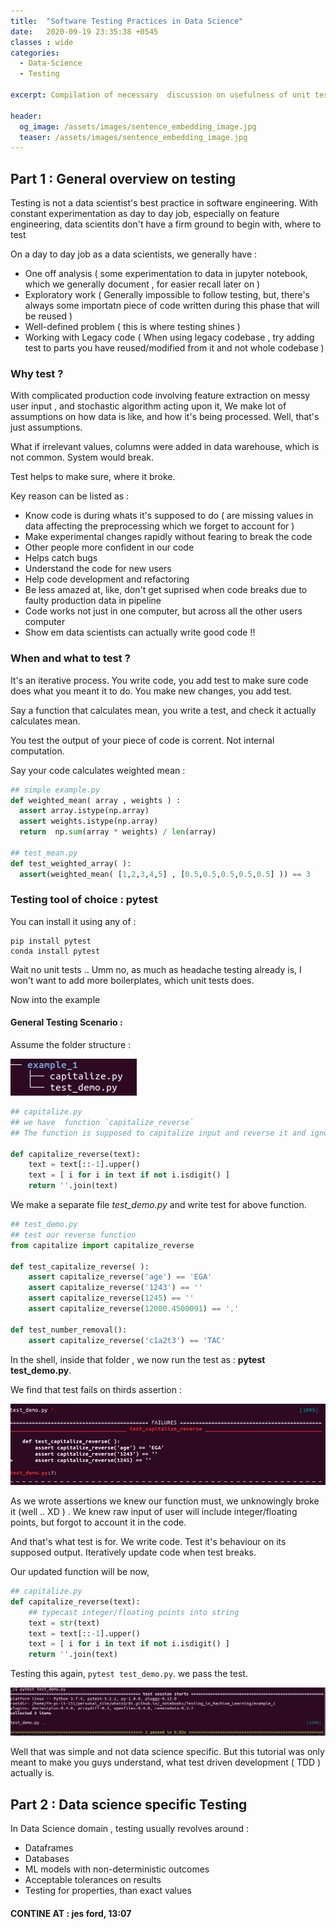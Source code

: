 ```yaml
---
title:  "Software Testing Practices in Data Science"
date:   2020-09-19 23:35:38 +0545
classes : wide
categories:
  - Data-Science
  - Testing

excerpt: Compilation of necessary  discussion on usefulness of unit testing in data science projects

header:
  og_image: /assets/images/sentence_embedding_image.jpg
  teaser: /assets/images/sentence_embedding_image.jpg
---
```


## Part 1 : General overview on testing

Testing is not a data scientist's best practice in software engineering. With constant experimentation as day to day job, especially on feature engineering, data scientits don't have a firm ground to begin with, where to test

On a day to day job as a data scientists, we generally have : 

- One off analysis ( some experimentation to data in jupyter notebook, which we generally document , for easier recall later on )
- Exploratory work ( Generally impossible to follow testing, but, there's always some importatn piece of code written during this phase that will be reused )
- Well-defined problem ( this is where testing shines ) 
- Working with Legacy code ( When using legacy codebase , try adding test to parts you have reused/modified from it and not whole codebase )


### Why test ?

With complicated production code involving feature extraction on  messy user input ,  and stochastic algorithm acting upon it, We make lot of assumptions on how data is like, and how it's being processed. Well, that's just assumptions. 

What if irrelevant values, columns were added in data warehouse, which is not common. System would break. 

Test helps to make sure, where it broke.

Key reason can be listed as : 

- Know code is during whats it's supposed to do ( are missing values in data affecting the preprocessing which we forget to account for )
- Make experimental changes rapidly without fearing to break the code
- Other people more confident in our code
- Helps catch bugs
- Understand the code for new users
- Help code development and refactoring
- Be less amazed at, like, don't get suprised when code breaks due to faulty production data in pipeline
- Code works not just in one computer, but across all the other users computer
- Show em data scientists can actually write good code !!



### When and what to test ?

It's an iterative process. You write code, you add test to make sure code does what you meant it to do. You make new changes, you add test.

Say a function that calculates mean, you write a test, and check it actually calculates mean. 

You test the output of your piece of code is corrent. Not  internal computation.

Say your code calculates weighted mean :

```python
## simple example.py
def weighted_mean( array , weights ) :
  assert array.istype(np.array)
  assert weights.istype(np.array)
  return  np.sum(array * weights) / len(array)

## test_mean.py
def test_weighted_array( ):
  assert(weighted_mean( [1,2,3,4,5] , [0.5,0.5,0.5,0.5,0.5] )) == 3

```



### Testing tool of choice : pytest

You can install it using any of  :
```
pip install pytest
conda install pytest
```

Wait no unit tests .. Umm no, as much as headache testing already is, I won't want
to add more boilerplates, which unit tests does.

Now into the example 

#### General Testing Scenario : 

Assume the folder structure : 

![](/assets/images/testing_machine_learning/2021-01-19-23-45-43.png)


```python
## capitalize.py
## we have  function `capitalize_reverse`
## The function is supposed to capitalize input and reverse it and ignore numbers

def capitalize_reverse(text):
    text = text[::-1].upper()
    text = [ i for i in text if not i.isdigit() ]
    return ''.join(text)
```

We make a separate file *test_demo.py* and write test for above function.

```python
## test_demo.py
## test our reverse function
from capitalize import capitalize_reverse

def test_capitalize_reverse( ):
    assert capitalize_reverse('age') == 'EGA'
    assert capitalize_reverse('1243') == ''
    assert capitalize_reverse(1245) == ''
    assert capitalize_reverse(12000.4500091) == '.'

def test_number_removal():
    assert capitalize_reverse('c1a2t3') == 'TAC'

```

In the shell, inside that folder , we now run the test as : **pytest test_demo.py**.

We find that test fails on thirds assertion  :

![](/assets/images/testing_machine_learning/2021-01-21-00-39-25.png)

As we wrote assertions we knew our function must, we unknowingly broke it (well .. XD ) .
We knew raw input of user will include integer/floating points, but forgot to account it in the code. 

And that's what test is for. We write code. Test it's behaviour on its supposed output. Iteratively update code when test breaks. 

Our updated function will be now, 

```python
## capitalize.py
def capitalize_reverse(text):
    ## typecast integer/floating points into string
    text = str(text)
    text = text[::-1].upper()
    text = [ i for i in text if not i.isdigit() ]
    return ''.join(text)
```

Testing this again, `pytest test_demo.py`. we pass the test.

![](/assets/images/testing_machine_learning/2021-01-21-00-49-31.png)


Well that was simple and not data science specific. But this tutorial was only meant to make you guys understand, what test driven development ( TDD ) actually is. 


## Part 2 :  Data science specific Testing
In Data Science domain , testing usually revolves around : 

- Dataframes
- Databases
- ML models with non-deterministic outcomes
- Acceptable tolerances on results
- Testing for properties, than exact values

#### CONTINE AT : jes ford, 13:07



